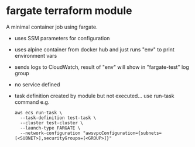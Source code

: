 # fargate terraform module

A minimal container job using fargate. 

- uses SSM parameters for configuration
- uses alpine container from docker hub and just runs "env" to print environment vars
- sends logs to CloudWatch, result of "env" will show in "fargate-test" log group
- no service defined
- task definition created by module but not executed... use run-task command e.g.
  
  ```
  aws ecs run-task \
    --task-definition test-task \
    --cluster test-cluster \
    --launch-type FARGATE \
    --network-configuration "awsvpcConfiguration={subnets=[<SUBNET>],securityGroups=[<GROUP>]}"
  ```
  
